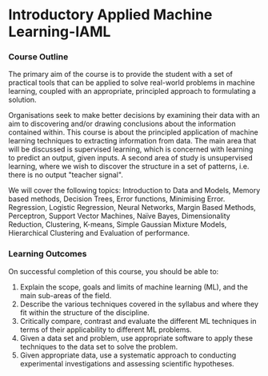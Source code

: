 # Introductory Applied Machine Learning-IAML

### Course Outline

The primary aim of the course is to provide the student with a set of practical tools that can be applied to solve real-world problems in machine learning, coupled with an appropriate, principled approach to formulating a solution.

Organisations seek to make better decisions by examining their data with an aim to discovering and/or drawing conclusions about the information contained within. This course is about the principled application of machine learning techniques to extracting information from data. The main area that will be discussed is supervised learning, which is concerned with learning to predict an output, given inputs. A second area of study is unsupervised learning, where we wish to discover the structure in a set of patterns, i.e. there is no output "teacher signal".

We will cover the following topics: Introduction to Data and Models, Memory based methods, Decision Trees, Error functions, Minimising Error. Regression, Logistic Regression, Neural Networks, Margin Based Methods, Perceptron, Support Vector Machines, Naïve Bayes, Dimensionality Reduction, Clustering, K-means, Simple Gaussian Mixture Models, Hierarchical Clustering and Evaluation of performance.



### Learning Outcomes

On successful completion of this course, you should be able to: 

1. Explain the scope, goals and limits of machine learning (ML), and the main sub-areas of the field.
2. Describe the various techniques covered in the syllabus and where they fit within the structure of the discipline.
3. Critically compare, contrast and evaluate the different ML techniques in terms of their applicability to different ML problems.
4. Given a data set and problem, use appropriate software to apply these techniques to the data set to solve the problem.
5. Given appropriate data, use a systematic approach to conducting experimental investigations and assessing scientific hypotheses.